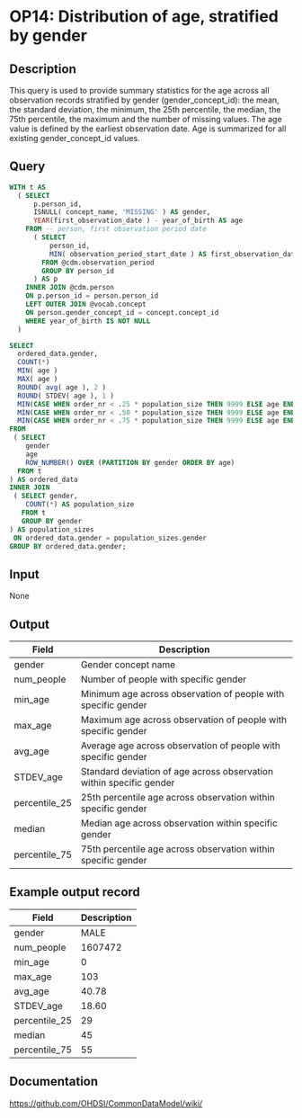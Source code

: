 <!---
Group:observation period
Name:OP14 Distribution of age, stratified by gender
Author:Patrick Ryan
CDM Version: 5.3
-->

# OP14: Distribution of age, stratified by gender

## Description
This query is used to provide summary statistics for the age across all observation records stratified by gender (gender_concept_id): the mean, the standard deviation, the minimum, the 25th percentile, the median, the 75th percentile, the maximum and the number of missing values. The age value is defined by the earliest observation date. Age is summarized for all existing gender_concept_id values.

## Query
```sql
WITH t AS 
  ( SELECT 
      p.person_id, 
      ISNULL( concept_name, 'MISSING' ) AS gender,
      YEAR(first_observation_date ) - year_of_birth AS age
    FROM -- person, first observation period date
      ( SELECT 
          person_id,
          MIN( observation_period_start_date ) AS first_observation_date
        FROM @cdm.observation_period
        GROUP BY person_id
      ) AS p
    INNER JOIN @cdm.person 
    ON p.person_id = person.person_id
    LEFT OUTER JOIN @vocab.concept 
    ON person.gender_concept_id = concept.concept_id
    WHERE year_of_birth IS NOT NULL
  )

SELECT
  ordered_data.gender,
  COUNT(*)                                                               AS num_people,
  MIN( age )                                                             AS min_age,
  MAX( age )                                                             AS max_age,
  ROUND( avg( age ), 2 )                                                 AS avg_age,
  ROUND( STDEV( age ), 1 )                                               AS STDEV_age,
  MIN(CASE WHEN order_nr < .25 * population_size THEN 9999 ELSE age END) AS percentile_25,
  MIN(CASE WHEN order_nr < .50 * population_size THEN 9999 ELSE age END) AS median,
  MIN(CASE WHEN order_nr < .75 * population_size THEN 9999 ELSE age END) AS percentile_75
FROM 
 ( SELECT 
    gender                                                               AS gender,
    age                                                                  AS age,
    ROW_NUMBER() OVER (PARTITION BY gender ORDER BY age)                 AS  order_nr
  FROM t
) AS ordered_data
INNER JOIN 
 ( SELECT gender,
    COUNT(*) AS population_size
   FROM t
   GROUP BY gender
) AS population_sizes
 ON ordered_data.gender = population_sizes.gender
GROUP BY ordered_data.gender;
```

## Input

None

## Output

|  Field |  Description |
| --- | --- |
|  gender |  Gender concept name |
|  num_people |  Number of people with specific gender |
|  min_age |  Minimum age across observation of people with specific gender |
|  max_age |  Maximum age across observation of people with specific gender |
|  avg_age |  Average age across observation of people with specific gender |
|  STDEV_age |  Standard deviation of age across observation within specific gender |
|  percentile_25 |  25th percentile age across observation within specific gender |
|  median |  Median age across observation within specific gender |
|  percentile_75 |  75th percentile age across observation within specific gender |

## Example output record

|  Field |  Description |
| --- | --- |
|  gender |  MALE |
|  num_people |  1607472 |
|  min_age |  0 |
|  max_age |  103 |
|  avg_age |  40.78 |
|  STDEV_age |  18.60 |
|  percentile_25 |  29 |
|  median |  45 |
|  percentile_75 |  55 |



## Documentation
https://github.com/OHDSI/CommonDataModel/wiki/
